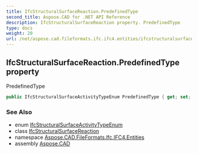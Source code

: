 ```yaml
---
title: IfcStructuralSurfaceReaction.PredefinedType
second_title: Aspose.CAD for .NET API Reference
description: IfcStructuralSurfaceReaction property. PredefinedType
type: docs
weight: 20
url: /net/aspose.cad.fileformats.ifc.ifc4.entities/ifcstructuralsurfacereaction/predefinedtype/
---
```

## IfcStructuralSurfaceReaction.PredefinedType property

PredefinedType

```csharp
public IfcStructuralSurfaceActivityTypeEnum PredefinedType { get; set; }
```

### See Also

* enum [IfcStructuralSurfaceActivityTypeEnum](../../../aspose.cad.fileformats.ifc.ifc4.types/ifcstructuralsurfaceactivitytypeenum/)
* class [IfcStructuralSurfaceReaction](../)
* namespace [Aspose.CAD.FileFormats.Ifc.IFC4.Entities](../../ifcstructuralsurfacereaction/)
* assembly [Aspose.CAD](../../../)


